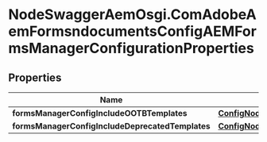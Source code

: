 # NodeSwaggerAemOsgi.ComAdobeAemFormsndocumentsConfigAEMFormsManagerConfigurationProperties

## Properties
Name | Type | Description | Notes
------------ | ------------- | ------------- | -------------
**formsManagerConfigIncludeOOTBTemplates** | [**ConfigNodePropertyBoolean**](ConfigNodePropertyBoolean.md) |  | [optional] 
**formsManagerConfigIncludeDeprecatedTemplates** | [**ConfigNodePropertyBoolean**](ConfigNodePropertyBoolean.md) |  | [optional] 


